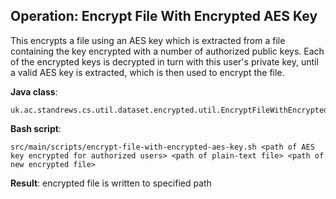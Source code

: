 ## Operation: Encrypt File With Encrypted AES Key

This encrypts a file using an AES key which is extracted from a file containing the key
encrypted with a number of authorized public keys. Each of the encrypted keys is decrypted in turn 
with this user's private key, until a valid AES key is extracted, which is then used to encrypt the 
file.

**Java class**:
 
    uk.ac.standrews.cs.util.dataset.encrypted.util.EncryptFileWithEncryptedAESKey
 
**Bash script**:
 
    src/main/scripts/encrypt-file-with-encrypted-aes-key.sh <path of AES key encrypted for authorized users> <path of plain-text file> <path of new encrypted file>

**Result**: encrypted file is written to specified path
